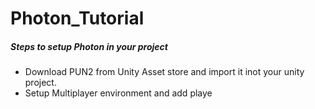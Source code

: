 # Photon_Tutorial

##### Steps to setup Photon in your project
- Download PUN2 from Unity Asset store and import it inot your unity project.
- Setup Multiplayer environment and add playe
